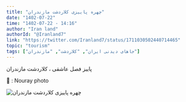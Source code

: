```yaml
---
title: "چهره پاییزی کلاردشت مازندران"
date: "1402-07-22"
time: "1402-07-22 - 14:16"
author: "Iran land"
authorId: "@Iranland7"
link: "https://twitter.com/Iranland7/status/1711030502440714465"
topic: "tourism"
tags: ["جاهای دیدنی ایران", "کلاردشت", "مازندران"]
---
```


پاییز فصل عاشقی ، کلاردشت مازندران

📸 : Nouray photo

![چهره پاییزی کلاردشت مازندران](/posts/tourism/chehreh-payizi-kelardasht.jpg)

